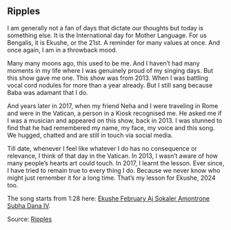 ## Ripples
I am generally not a fan of days that dictate our thoughts but today is something else.
It is the International day for Mother Language.
For us Bengalis, it is Ekushe, or the 21st. A reminder for many values at once. And once again, I am in a throwback mood.

Many many moons ago, this used to be me.
And I haven’t had many moments in my life where I was genuinely proud of my singing days.
But this show gave me one.
This show was from 2013. When I was battling vocal cord nodules for more than a year already.
But I still sang because Baba was adamant that I do.

And years later in 2017, when my friend Neha and I were traveling in Rome and were in the Vatican, a person in a Kiosk recognised me.
He asked me if I was a musician and appeared on this show, back in 2013.
I was stunned to find that he had remembered my name, my face, my voice and this song.
We hugged, chatted and are still in touch via social media.

Till date, whenever I feel like whatever I do has no consequence or relevance, I think of that day in the Vatican.
In 2013, I wasn’t aware of how many people’s hearts art could touch.
In 2017, I learnt the lesson.
Ever since, I have tried to remain true to every thing I do.
Because we never know who might just remember it for a long time.
That’s my lesson for Ekushe, 2024 too.


The song starts from 1:28 here: [Ekushe February Aj Sokaler Amontrone Subha Dana IV](https://www.youtube.com/watch?v=b6tk3DeRtaM).

Source: [Ripples](https://www.linkedin.com/posts/shabnamsurita_ekushe-february-aj-sokaler-amontrone-subha-activity-7165971975465607168-aT13?utm_source=share&utm_medium=member_desktop)
